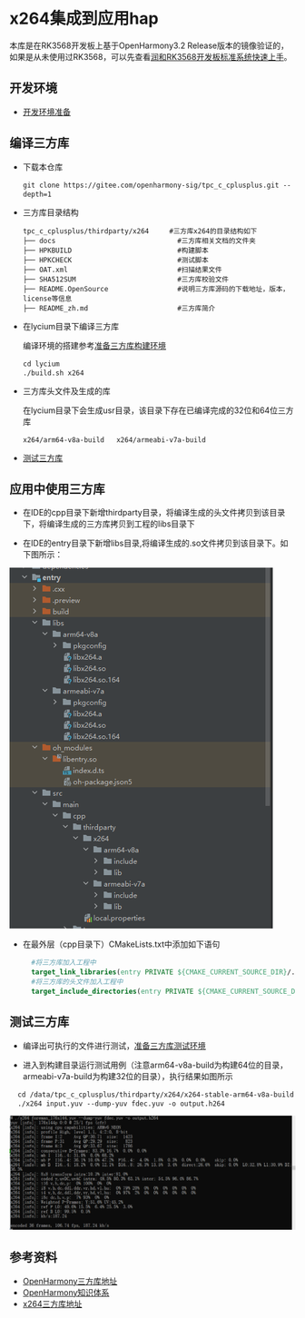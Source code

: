 # x264集成到应用hap

本库是在RK3568开发板上基于OpenHarmony3.2 Release版本的镜像验证的，如果是从未使用过RK3568，可以先查看[润和RK3568开发板标准系统快速上手](https://gitee.com/openharmony-sig/knowledge_demo_temp/tree/master/docs/rk3568_helloworld)。

## 开发环境

- [开发环境准备](../../../docs/hap_integrate_environment.md)

## 编译三方库

*   下载本仓库

    ```shell
    git clone https://gitee.com/openharmony-sig/tpc_c_cplusplus.git --depth=1
    ```

*   三方库目录结构

    ```shell
    tpc_c_cplusplus/thirdparty/x264     #三方库x264的目录结构如下
    ├── docs                              #三方库相关文档的文件夹
    ├── HPKBUILD                          #构建脚本
    ├── HPKCHECK                          #测试脚本
    ├── OAT.xml                           #扫描结果文件
    ├── SHA512SUM                         #三方库校验文件
    ├── README.OpenSource                 #说明三方库源码的下载地址，版本，license等信息
    ├── README_zh.md                      #三方库简介
    ```
    
*   在lycium目录下编译三方库

    编译环境的搭建参考[准备三方库构建环境](../../../lycium/README.md#1编译环境准备)

    ```shell
    cd lycium
    ./build.sh x264
    ```

*   三方库头文件及生成的库

    在lycium目录下会生成usr目录，该目录下存在已编译完成的32位和64位三方库

    ```shell
    x264/arm64-v8a-build   x264/armeabi-v7a-build
    ```

*   [测试三方库](#测试三方库)

## 应用中使用三方库

- 在IDE的cpp目录下新增thirdparty目录，将编译生成的头文件拷贝到该目录下，将编译生成的三方库拷贝到工程的libs目录下

- 在IDE的entry目录下新增libs目录,将编译生成的.so文件拷贝到该目录下。如下图所示：

![cmd-test-ret](pic/libice-dev.png)

- 在最外层（cpp目录下）CMakeLists.txt中添加如下语句

  ```cmake
    #将三方库加入工程中
    target_link_libraries(entry PRIVATE ${CMAKE_CURRENT_SOURCE_DIR}/../../../libs/${OHOS_ARCH}/libx264.so)
    #将三方库的头文件加入工程中
    target_include_directories(entry PRIVATE ${CMAKE_CURRENT_SOURCE_DIR}/thirdparty/x264/${OHOS_ARCH}/include)
  ```
  

## 测试三方库

- 编译出可执行的文件进行测试，[准备三方库测试环境](../../../lycium/README.md#3ci环境准备)

- 进入到构建目录运行测试用例（注意arm64-v8a-build为构建64位的目录，armeabi-v7a-build为构建32位的目录），执行结果如图所示
```
  cd /data/tpc_c_cplusplus/thirdparty/x264/x264-stable-arm64-v8a-build
  ./x264 input.yuv --dump-yuv fdec.yuv -o output.h264
```

![cmd-test-ret](pic/cmd-test-ret.png)

## 参考资料

*   [OpenHarmony三方库地址](https://gitee.com/openharmony-tpc)
*   [OpenHarmony知识体系](https://gitee.com/openharmony-sig/knowledge)
*   [x264三方库地址](https://gitlab.freedesktop.org/xorg/lib/x264)

